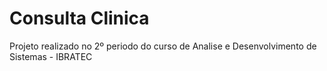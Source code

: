 # Consulta Clinica
Projeto realizado no 2º periodo do curso de Analise e Desenvolvimento de Sistemas - IBRATEC

